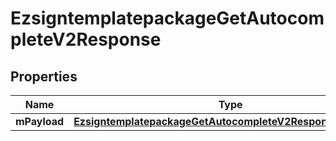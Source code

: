 
# EzsigntemplatepackageGetAutocompleteV2Response

## Properties
| Name | Type | Description | Notes |
| ------------ | ------------- | ------------- | ------------- |
| **mPayload** | [**EzsigntemplatepackageGetAutocompleteV2ResponseMPayload**](EzsigntemplatepackageGetAutocompleteV2ResponseMPayload.md) |  |  |



